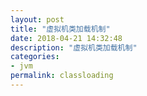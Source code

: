 ```yaml
---
layout: post
title: "虚拟机类加载机制"
date: 2018-04-21 14:32:48
description: "虚拟机类加载机制"
categories:
- jvm
permalink: classloading
---
```

